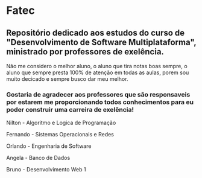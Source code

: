 # Fatec
<h2>Repositório dedicado aos estudos do curso de "Desenvolvimento de Software Multiplataforma", ministrado por professores de exelência.</h2>
Não me considero o melhor aluno, o aluno que tira notas boas sempre, o aluno que sempre presta 100% de atenção em todas as aulas, porem sou muito decicado e sempre busco dar meu melhor.

<h3>Gostaria de agradecer aos professores que são responsaveis por estarem me proporcionando todos conhecimentos para eu poder construir uma carreira de exelência!</h3>
<p>Nilton - Algoritmo e Logica de Programação</p>
<p>Fernando - Sistemas Operacionais e Redes</p>
<p>Orlando - Engenharia de Software</p>
<p>Angela - Banco de Dados</p>
<p>Bruno - Desenvolvimento Web 1</p>
